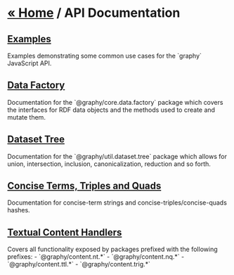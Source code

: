 
# [« Home](https://graphy.link/) / API Documentation

## [Examples](api.examples)
<div class="larger">
	Examples demonstrating some common use cases for the `graphy` JavaScript API.
</div>

## [Data Factory](core.data.factory)
<div class="larger">
	Documentation for the `@graphy/core.data.factory` package which covers the interfaces for RDF data objects and the methods used to create and mutate them.
</div>

## [Dataset Tree](util.dataset.tree)
<div class="larger">
	Documentation for the `@graphy/util.dataset.tree` package which allows for union, 
	intersection, inclusion, canonicalization, reduction and so forth.
</div>

## [Concise Terms, Triples and Quads](concise)
<div class="larger">
	Documentation for concise-term strings and concise-triples/concise-quads hashes.
</div>

## [Textual Content Handlers](content.textual)
<div class="larger">
	Covers all functionality exposed by packages prefixed with the following prefixes:
 - `@graphy/content.nt.*`
 - `@graphy/content.nq.*`
 - `@graphy/content.ttl.*`
 - `@graphy/content.trig.*`
</div>

<style>
	section h2 {
		margin-bottom: 6pt;
	}
	li {
		margin-top: 6pt;
	}
</style>